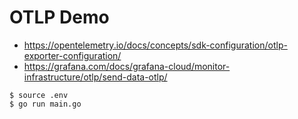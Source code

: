 # OTLP Demo

- https://opentelemetry.io/docs/concepts/sdk-configuration/otlp-exporter-configuration/
- https://grafana.com/docs/grafana-cloud/monitor-infrastructure/otlp/send-data-otlp/

```
$ source .env
$ go run main.go
```
